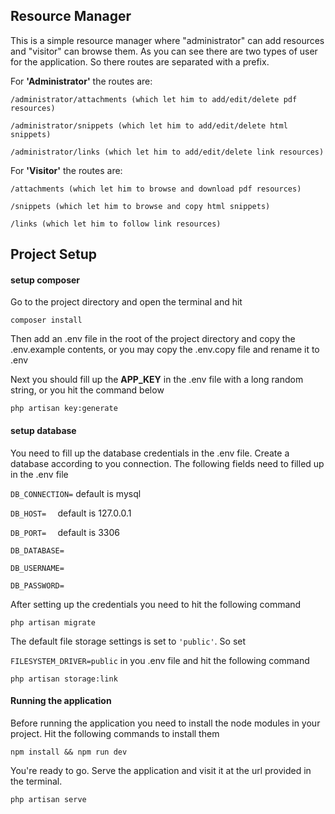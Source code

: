 ## Resource Manager

This is a simple resource manager where "administrator" can add resources and "visitor" can browse them.
As you can see there are two types of user for the application. So there routes are separated with a prefix.

For **'Administrator'** the routes are:

``/administrator/attachments (which let him to add/edit/delete pdf resources)``

``/administrator/snippets (which let him to add/edit/delete html snippets)``

``/administrator/links (which let him to add/edit/delete link resources)``

For **'Visitor'** the routes are:

``/attachments (which let him to browse and download pdf resources)``

``/snippets (which let him to browse and copy html snippets)``

``/links (which let him to follow link resources)``

## Project Setup

#### setup composer
Go to the project directory and open the terminal and hit

``composer install``

Then add an .env file in the root of the project directory and copy the .env.example contents, or you may copy the .env.copy file and rename it to .env

Next you should fill up the **APP_KEY** in the .env file with a long random string, or you hit the command below

``php artisan key:generate``

#### setup database
You need to fill up the database credentials in the .env file. Create a database according to you connection. The following fields need to filled up in the .env file


``DB_CONNECTION=`` default is mysql

``DB_HOST=  `` default is 127.0.0.1

``DB_PORT=  `` default is 3306

``DB_DATABASE=  ``

``DB_USERNAME=  ``

``DB_PASSWORD=``


After setting up the credentials you need to hit the following command

`php artisan migrate`

The default file storage settings is set to `'public'`. So set 

`FILESYSTEM_DRIVER=public` in you .env file and hit the following command

`php artisan storage:link`

#### Running the application
Before running the application you need to install the node modules in your project. Hit the following commands to install them

`npm install && npm run dev`

You're ready to go. Serve the application and visit it at the url provided in the terminal.

`php artisan serve`
